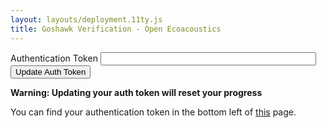 ```yaml
---
layout: layouts/deployment.11ty.js
title: Goshawk Verification - Open Ecoacoustics
---
```


<oe-verification-grid id="verification-grid">
    <oe-verification verified="true" shortcut="Y"></oe-verification>
    <oe-verification verified="false" shortcut="N"></oe-verification>
    <oe-data-source slot="data-source" for="verification-grid"></oe-data-source>
</oe-verification-grid>

<section>
  <div>
    <form onsubmit="updateAuthToken(event)">
      <label>
        Authentication Token
        <input size="40">
      </label>
      <div>
        <button>Update Auth Token</button>
      </div>
    </form>
  </div>

  <p>
    <strong>Warning: Updating your auth token will reset your progress</strong>
  </p>

  <p>
    You can find your authentication token in the bottom left of
    <a href="https://www.ecosounds.org/my_account">this</a> page.
  </p>
</section>

<script>
let authToken = "";

function updateAuthToken(event) {
  event.preventDefault();
  authToken = event.target[0].value;
  setup();
}

function createCallback(filters) {
  const endpoint = "https://api.staging.ecosounds.org/audio_events/filter";

  return async ({ page } = { page: 1 }) => {
    const requestBody = {
      filters,
      paging: { page },
    };

    const response = await fetch(endpoint, {
      method: "POST",
      body: JSON.stringify(requestBody),
    });
    const responseData = (await response.json()).data;

    // add an "audioLink" key so that the verification grid knows where to fetch
    // the audio from
    responseData.forEach((model) => {
      const basePath = `https://api.staging.ecosounds.org/audio_recordings/${model.audio_recording_id}/media.flac`;
      const urlParams =
        `?audio_event_id=${model.id}` +
        `&end_offset=${model.end_time_seconds}&start_offset=${model.start_time_seconds}` +
        `&user_token=${authToken}`;
      const audioLink = basePath + urlParams;

      model.audioLink = audioLink;
    });

    console.debug(responseData);

    const result = {
      subjects: responseData,
      page: page + 1,
    };

    return result;
  };
}

function setup() {
  const verificationGridElement = document.getElementById("verification-grid");
  verificationGridElement.getPage = createCallback();
}

window.addEventListener("load", () => setup());
</script>
